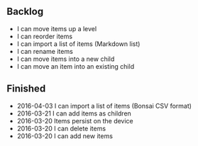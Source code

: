 
## Backlog

  - I can move items up a level
  - I can reorder items
  - I can import a list of items (Markdown list)
  - I can rename items
  - I can move items into a new child
  - I can move an item into an existing child

## Finished

  - 2016-04-03 I can import a list of items (Bonsai CSV format)
  - 2016-03-21 I can add items as children
  - 2016-03-20 Items persist on the device
  - 2016-03-20 I can delete items
  - 2016-03-20 I can add new items
